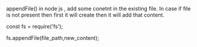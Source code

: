 appendFile() in node js , add some conetnt in the existing file. In case if file is not present 
then first it will create then it will add that content.

const fs = require('fs');

fs.appendFile(file_path,new_content);
